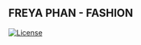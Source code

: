 ## FREYA PHAN - FASHION
[![License](https://img.shields.io/github/license/mashape/apistatus.svg)](https://github.com/PhcNguyen/freya)